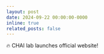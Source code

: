 ```yaml
---
layout: post
date: 2024-09-22 00:00:00-0000
inline: true
related_posts: false
---
```


🔥 CHAI lab launches official website!
